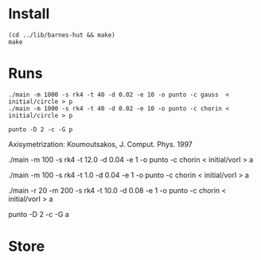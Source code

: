 # Install

    (cd ../lib/barnes-hut && make)
    make

# Runs

    ./main -m 1000 -s rk4 -t 40 -d 0.02 -e 10 -o punto -c gauss  < initial/circle > p
    ./main -m 1000 -s rk4 -t 40 -d 0.02 -e 10 -o punto -c chorin < initial/circle > p
    
    punto -D 2 -c -G p


Axisymetrization: Koumoutsakos, J. Comput. Phys. 1997

   ./main -m 100 -s rk4 -t 12.0 -d 0.04 -e 1 -o punto -c chorin < initial/vorI  > a

   ./main -m 100 -s rk4 -t 1.0 -d 0.04 -e 1 -o punto -c chorin < initial/vorI  > a

   ./main -r 20 -m 200 -s rk4 -t 10.0 -d 0.08 -e 1 -o punto -c chorin < initial/vorI  > a

punto -D 2 -c -G a


# Store

